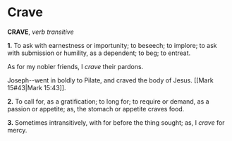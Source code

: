 # Crave

**CRAVE**, _verb transitive_

**1.** To ask with earnestness or importunity; to beseech; to implore; to ask with submission or humility, as a dependent; to beg; to entreat.

As for my nobler friends, I _crave_ their pardons.

Joseph--went in boldly to Pilate, and craved the body of Jesus. [[Mark 15#43|Mark 15:43]].

**2.** To call for, as a gratification; to long for; to require or demand, as a passion or appetite; as, the stomach or appetite craves food.

**3.** Sometimes intransitively, with for before the thing sought; as, I _crave_ for mercy.